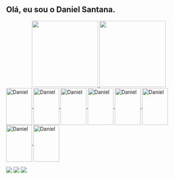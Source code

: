 ## Olá, eu sou o Daniel Santana.
<div align="center">
  <a href="https://github.com/danieelsan1y">
  <img height="180em" src="https://github-readme-stats.vercel.app/api?username=danieelsan1y&show_icons=true&theme=dark&include_all_commits=true&count_private=true"/>
  <img height="180em" src="https://github-readme-stats.vercel.app/api/top-langs/?username=danieelsan1y&layout=compact&langs_count=7&theme=dark"/>
</div>
  
  
  <div>
    <link rel="stylesheet" href="https://cdn.jsdelivr.net/gh/devicons/devicon@v2.15.1/devicon.min.css">
    <img align="center" alt="Daniel" height="100" width="70" src="https://cdn.jsdelivr.net/gh/devicons/devicon/icons/spring/spring-plain-wordmark.svg">   
    <img align="center" alt="Daniel" height="100" width="70" src="https://cdn.jsdelivr.net/gh/devicons/devicon/icons/java/java-original-wordmark.svg"> 
    <img align="center" alt="Daniel" height="100" width="70" src="https://cdn.jsdelivr.net/gh/devicons/devicon/icons/mysql/mysql-plain-wordmark.svg">
    <img align="center" alt="Daniel" height="100" width="70" src="https://cdn.jsdelivr.net/gh/devicons/devicon/icons/postgresql/postgresql-plain-wordmark.svg">
    <img align="center" alt="Daniel" height="100" width="70" "https://cdn.jsdelivr.net/gh/devicons/devicon/icons/angularjs/angularjs-original.svg">
    <img align="center" alt="Daniel" height="100" width="70" "https://cdn.jsdelivr.net/gh/devicons/devicon/icons/html5/html5-original-wordmark.svg">      
    <img align="center" alt="Daniel" height="100" width="70" "https://cdn.jsdelivr.net/gh/devicons/devicon/icons/mongodb/mongodb-original-wordmark.svg">     
    <img align="center" alt="Daniel" height="100" width="70" "https://cdn.jsdelivr.net/gh/devicons/devicon/icons/kotlin/kotlin-original.svg">         
</div>

<div>

 <a href="https://discord.com/channels/Daniel%20San#6545" target="_blank"><img src="https://img.shields.io/badge/Discord-7289DA?style=for-the-badge&logo=discord&logoColor=white" target="_blank"></a> 
  <a href = "mailto:danieelsan1y@gmail.com"><img src="https://img.shields.io/badge/-Gmail-%23333?style=for-the-badge&logo=gmail&logoColor=white" target="_blank"></a>
  <a href="https://br.linkedin.com/in/daniel-santana-bb7581210" target="_blank"><img src="https://img.shields.io/badge/-LinkedIn-%230077B5?style=for-the-badge&logo=linkedin&logoColor=white" target="_blank"></a> 
</div>
